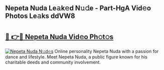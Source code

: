 ## Nepeta Nuda Le𝚊k𝚎d N𝚞𝚍e - Part-HgA Vid𝚎o Photos Le𝚊ks ddVW8

# <h2><a href="http://fbcp2sh.evod.top/?m=Nepeta+Nuda">🔗 👉🔴 Nepeta Nuda Vid𝚎o Ph𝚘t𝚘s</a></h2>

[![Nepeta Nuda N𝚞d𝚎s](https://i.imgur.com/8V9OHl7.gif)](http://fbcp2sh.evod.top/?m=Nepeta+Nuda)
Online personality Nepeta Nuda with a passion for dance and lifestyle. Meet Nepeta Nuda, a public figure known for his charitable deeds and community involvement. 
